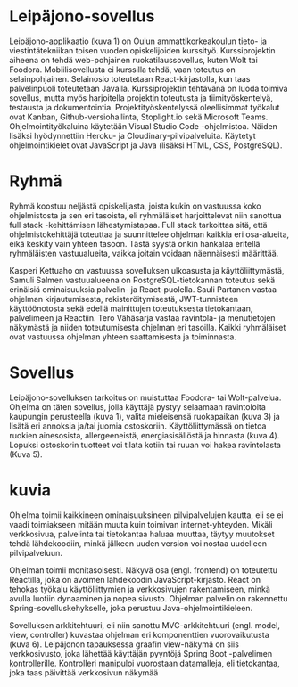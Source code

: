 # Leipäjono-sovellus 

Leipäjono-applikaatio (kuva 1) on Oulun ammattikorkeakoulun tieto- ja viestintätekniikan toisen vuoden opiskelijoiden kurssityö. Kurssiprojektin aiheena on tehdä web-pohjainen ruokatilaussovellus, kuten Wolt tai Foodora. Mobiilisovellusta ei kurssilla tehdä, vaan toteutus on selainpohjainen. Selainosio toteutetaan React-kirjastolla, kun taas palvelinpuoli toteutetaan Javalla. Kurssiprojektin tehtävänä on luoda toimiva sovellus, mutta myös harjoitella projektin toteutusta ja tiimityöskentelyä, testausta ja dokumentointia. Projektityöskentelyssä oleellisimmat työkalut ovat Kanban, Github-versiohallinta, Stoplight.io sekä Microsoft Teams. Ohjelmointityökaluina käytetään Visual Studio Code -ohjelmistoa. Näiden lisäksi hyödynnettiin Heroku- ja Cloudinary-pilvipalveluita. Käytetyt ohjelmointikielet ovat JavaScript ja Java (lisäksi HTML, CSS, PostgreSQL). 
# Ryhmä
Ryhmä koostuu neljästä opiskelijasta, joista kukin on vastuussa koko ohjelmistosta ja sen eri tasoista, eli ryhmäläiset harjoittelevat niin sanottua full stack -kehittämisen lähestymistapaa. Full stack tarkoittaa sitä, että ohjelmistokehittäjä toteuttaa ja suunnittelee ohjelman kaikkia eri osa-alueita, eikä keskity vain yhteen tasoon. Tästä syystä onkin hankalaa eritellä ryhmäläisten vastuualueita, vaikka joitain voidaan näennäisesti määrittää.  

 

Kasperi Kettuaho on vastuussa sovelluksen ulkoasusta ja käyttöliittymästä, Samuli Salmen vastuualueena on PostgreSQL-tietokannan toteutus sekä erinäisiä ominaisuuksia palvelin- ja React-puolella. Sauli Partanen vastaa ohjelman kirjautumisesta, rekisteröitymisestä, JWT-tunnisteen käyttöönotosta sekä edellä mainittujen toteutuksesta tietokantaan, palvelimeen ja Reactiin. Tero Vähäsarja vastaa ravintola- ja menutietojen näkymästä ja niiden toteutumisesta ohjelman eri tasoilla. Kaikki ryhmäläiset ovat vastuussa ohjelman yhteen saattamisesta ja toiminnasta.   
# Sovellus
Leipäjono-sovelluksen tarkoitus on muistuttaa Foodora- tai Wolt-palvelua. Ohjelma on täten sovellus, jolla käyttäjä pystyy selaamaan ravintoloita kaupungin perusteella (kuva 1), valita mieleisensä ruokapaikan (kuva 3) ja lisätä eri annoksia ja/tai juomia ostoskoriin. Käyttöliittymässä on tietoa ruokien ainesosista, allergeeneistä, energiasisällöstä ja hinnasta (kuva 4). Lopuksi ostoskorin tuotteet voi tilata kotiin tai ruuan voi hakea ravintolasta (Kuva 5).  
# kuvia
Ohjelma toimii kaikkineen ominaisuuksineen pilvipalvelujen kautta, eli se ei vaadi toimiakseen mitään muuta kuin toimivan internet-yhteyden. Mikäli verkkosivua, palvelinta tai tietokantaa haluaa muuttaa, täytyy muutokset tehdä lähdekoodiin, minkä jälkeen uuden version voi nostaa uudelleen pilvipalveluun. 

 

Ohjelman toimii monitasoisesti. Näkyvä osa (engl. frontend) on toteutettu Reactilla, joka on avoimen lähdekoodin JavaScript-kirjasto. React on tehokas työkalu käyttöliittymien ja verkkosivujen rakentamiseen, minkä avulla luotiin dynaaminen ja nopea sivusto. Ohjelman palvelin on rakennettu Spring-sovelluskehykselle, joka perustuu Java-ohjelmointikieleen. 



Sovelluksen arkkitehtuuri, eli niin sanottu MVC-arkkitehtuuri (engl. model, view, controller) kuvastaa ohjelman eri komponenttien vuorovaikutusta (kuva 6). Leipäjonon tapauksessa graafin view-näkymä on siis verkkosivusto, joka lähettää käyttäjän pyyntöjä Spring Boot -palvelimen kontrollerille. Kontrolleri manipuloi vuorostaan datamalleja, eli tietokantaa, joka taas päivittää verkkosivun näkymää
